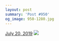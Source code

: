 ```yaml
---
layout: post
summary: 'Post #950'
og_image: 950-1280.jpg
---
```


<p>
  <time>
    <a href="/950">July 20, 2019</a>
  </time>
  <a href="/950">
    <img src="{{ site.assets_url }}/950-640.jpg" srcset="{{ site.assets_url }}/950-320.jpg 320w, {{ site.assets_url }}/950-640.jpg 640w, {{ site.assets_url }}/950-960.jpg 960w, {{ site.assets_url }}/950-1280.jpg 1280w" sizes="(min-width: 700px) 50vw, calc(100vw - 2rem)" />
  </a>
</p>
